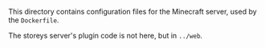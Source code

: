This directory contains configuration files for the Minecraft server, used by the `Dockerfile`.

The storeys server's plugin code is not here, but in `../web`.
